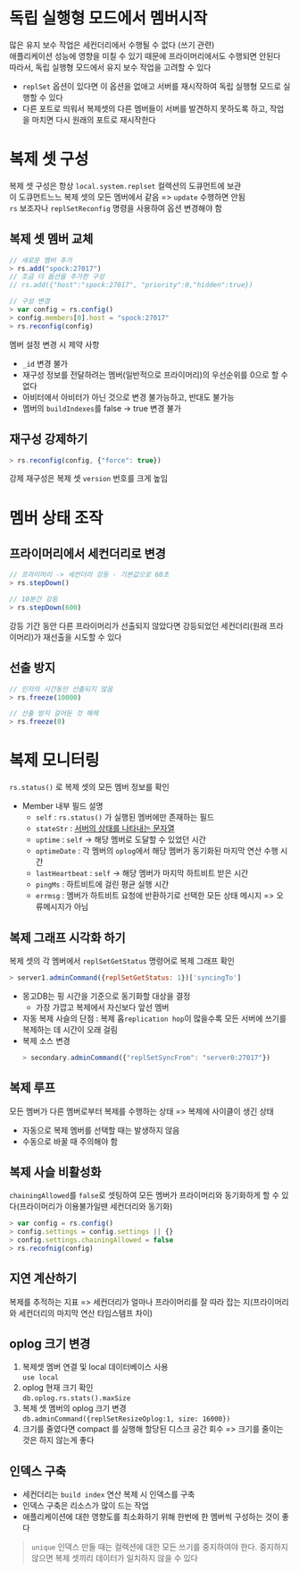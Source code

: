 # 독립 실행형 모드에서 멤버시작
많은 유지 보수 작업은 세컨더리에서 수행될 수 없다 (쓰기 관련)  
애플리케이션 성능에 영향을 미칠 수 있기 때문에 프라이머리에서도 수행되면 안된다  
따라서, 독립 실행형 모드에서 유지 보수 작업을 고려할 수 있다

- `replSet` 옵션이 있다면 이 옵션을 없애고 서버를 재시작하여 독립 실행형 모드로 실행할 수 있다
- 다른 포트로 띄워서 복제셋의 다른 멤버들이 서버를 발견하지 못하도록 하고, 작업을 마치면 다시 원래의 포트로 재시작한다

# 복제 셋 구성
복제 셋 구성은 항상 `local.system.replset` 컬렉션의 도큐먼트에 보관  
이 도큐먼트느느 복제 셋의 모든 멤버에서 같음 => `update` 수행하면 안됨  
`rs` 보조자나 `replSetReconfig` 명령을 사용하여 옵션 변경해야 함

## 복제 셋 멤버 교체
```javascript
// 새로운 멤버 추가
> rs.add("spock:27017")
// 조금 더 옵션을 추가한 구성
// rs.add({"host":"spock:27017", "priority":0,"hidden":true})

// 구성 변경
> var config = rs.config()
> config.members[0].host = "spock:27017"
> rs.reconfig(config)
```

멤버 설정 변경 시 제약 사항
- `_id` 변경 불가
- 재구성 정보를 전달하려는 멤버(일반적으로 프라이머리)의 우선순위를 0으로 할 수 없다
- 아비터에서 아비터가 아닌 것으로 변경 불가능하고, 반대도 불가능
- 멤버의 `buildIndexes`를 false -> true 변경 불가

## 재구성 강제하기
```javascript
> rs.reconfig(config, {"force": true})
```
강제 재구성은 복제 셋 `version` 번호를 크게 높임

# 멤버 상태 조작
## 프라이머리에서 세컨더리로 변경
```javascript
// 프라이머리 -> 세컨더리 강등 - 기본값으로 60초
> rs.stepDown()

// 10분간 강등
> rs.stepDown(600)
```
강등 기간 동안 다른 프라이머리가 선출되지 않았다면 강등되었던 세컨더리(원래 프라이머리)가 재선출을 시도할 수 있다

## 선출 방지
```javascript
// 인자의 시간동안 선출되지 않음
> rs.freeze(10000)

// 선출 방지 걸어둔 것 해제
> rs.freeze(0)
```

# 복제 모니터링
`rs.status()` 로 복제 셋의 모든 멤버 정보를 확인  
  - Member 내부 필드 설명
    - `self` : `rs.status()` 가 실행된 멤버에만 존재하는 필드
    - `stateStr` : [서버의 상태를 나타내는 문자열](https://github.com/pch8388/study-tech/blob/main/docs/read-book/%EB%AA%BD%EA%B3%A0DB%20%EC%99%84%EB%B2%BD%20%EA%B0%80%EC%9D%B4%EB%93%9C/11.%EB%B3%B5%EC%A0%9C%20%EC%85%8B%20%EA%B5%AC%EC%84%B1%EC%9A%94%EC%86%8C.md#%EB%A9%A4%EB%B2%84-%EC%83%81%ED%83%9C)
    - `uptime` : `self` -> 해당 멤버로 도달할 수 있었던 시간
    - `optimeDate` : 각 멤버의 `oplog`에서 해당 멤버가 동기화된 마지막 연산 수행 시간
    - `lastHeartbeat` : `self` -> 해당 멤버가 마지막 하트비트 받은 시간
    - `pingMs` : 하트비트에 걸린 평균 실행 시간
    - `errmsg` : 멤버가 하트비트 요청에 반환하기로 선택한 모든 상태 메시지 => 오류메시지가 아님

## 복제 그래프 시각화 하기
복제 셋의 각 멤버에서 `replSetGetStatus` 명령어로 복제 그래프 확인
```javascript
> server1.adminCommand({replSetGetStatus: 1})['syncingTo']
```
- 몽고DB는 핑 시간을 기준으로 동기화할 대상을 결정
  - 가장 가깝고 복제에서 자신보다 앞선 멤버
- 자동 복제 사슬의 단점 : 복제 홉`replication hop`이 많을수록 모든 서버에 쓰기를 복제하는 데 시간이 오래 걸림
- 복제 소스 변경
  ```javascript
  > secondary.adminCommand({"replSetSyncFrom": "server0:27017"})
  ```

## 복제 루프
모든 멤버가 다른 멤버로부터 복제를 수행하는 상태 => 복제에 사이클이 생긴 상태
- 자동으로 복제 멤버를 선택할 때는 발생하지 않음
- 수동으로 바꿀 때 주의해야 함

## 복제 사슬 비활성화
`chainingAllowed`를 `false`로 셋팅하여 모든 멤버가 프라이머리와 동기화하게 할 수 있다(프라이머리가 이용불가일땐 세컨더리와 동기화)
```javascript
> var config = rs.config()
> config.settings = config.settings || {}
> config.settings.chainingAllowed = false
> rs.recofnig(config)
```

## 지연 계산하기
복제를 추적하는 지표 => 세컨더리가 얼마나 프라이머리를 잘 따라 잡는 지(프라이머리와 세컨더리의 마지막 연산 타임스탬프 차이)

## oplog 크기 변경
1. 복제셋 멤버 연결 및 local 데이터베이스 사용  
  `use local`
2. oplog 현재 크기 확인  
  `db.oplog.rs.stats().maxSize`
3. 복제 셋 멤버의 oplog 크기 변경  
  `db.adminCommand({replSetResizeOplog:1, size: 16000})`
4. 크기를 줄였다면 compact 를 실행해 할당된 디스크 공간 회수 => 크기를 줄이는 것은 하지 않는게 좋다

## 인덱스 구축
- 세컨더리는 `build index` 연산 복제 시 인덱스를 구축
- 인덱스 구축은 리소스가 많이 드는 작업
- 애플리케이션에 대한 영향도를 최소화하기 위해 한번에 한 멤버씩 구성하는 것이 좋다

> `unique` 인덱스 만들 때는 컬렉션에 대한 모든 쓰기를 중지하여야 한다. 중지하지 않으면 복제 셋끼리 데이터가 일치하지 않을 수 있다